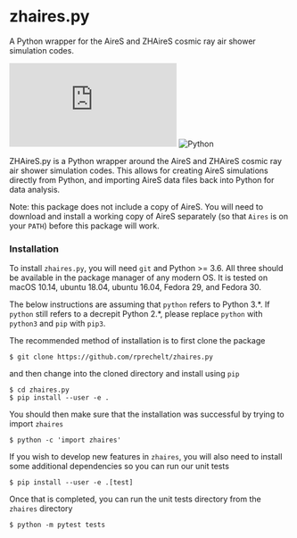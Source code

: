 # zhaires.py
A Python wrapper for the AireS and ZHAireS cosmic ray air shower simulation codes.

![GitHub](https://img.shields.io/github/license/rprechelt/zhaires.py?logoColor=brightgreen)
![Python](https://img.shields.io/badge/python-3.6%20%7C%203.7%20%7C%203.8-blue)

ZHAireS.py is a Python wrapper around the AireS and ZHAireS cosmic ray air shower simulation codes. This allows for creating AireS simulations directly from Python, and importing AireS data files back into Python for data analysis.

Note: this package does not include a copy of AireS. You will need to download and install a working copy of AireS separately (so that `Aires` is on your `PATH`) before this package will work.

### Installation

To install `zhaires.py`, you will need `git` and Python >= 3.6. All three should be available in the package manager of any modern OS. It is tested on macOS 10.14, ubuntu 18.04, ubuntu 16.04, Fedora 29, and Fedora 30.

The below instructions are assuming that `python` refers to Python 3.\*. If `python` still refers to a decrepit Python 2.\*, please replace `python` with `python3` and `pip` with `pip3`.

The recommended method of installation is to first clone the package

    $ git clone https://github.com/rprechelt/zhaires.py

and then change into the cloned directory and install using `pip`

    $ cd zhaires.py
	$ pip install --user -e .

You should then make sure that the installation was successful by trying to import `zhaires`

    $ python -c 'import zhaires'

If you wish to develop new features in `zhaires`, you will also need to install some additional dependencies so you can run our unit tests

    $ pip install --user -e .[test]

Once that is completed, you can run the unit tests directory from the `zhaires` directory

    $ python -m pytest tests
